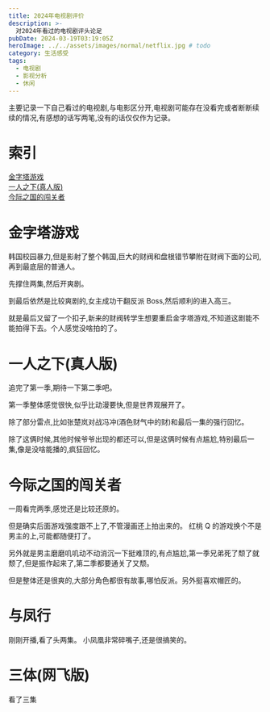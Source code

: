 ```yaml
---
title: 2024年电视剧评价
description: >-
  对2024年看过的电视剧评头论足
pubDate: 2024-03-19T03:19:05Z
heroImage: ../../assets/images/normal/netflix.jpg # todo
category: 生活感受
tags:
  - 电视剧
  - 影视分析
  - 休闲
---
```


主要记录一下自己看过的电视剧,与电影区分开,电视剧可能存在没看完或者断断续续的情况,有感想的话写两笔,没有的话仅仅作为记录。

# 索引

[金字塔游戏](#金字塔游戏)  
[一人之下(真人版)](<#一人之下(真人版)>)  
[今际之国的闯关者](#今际之国的闯关者)

# 金字塔游戏

韩国校园暴力,但是影射了整个韩国,巨大的财阀和盘根错节攀附在财阀下面的公司,再到最底层的普通人。

先撑住两集,然后开爽剧。

到最后依然是比较爽剧的,女主成功干翻反派 Boss,然后顺利的进入高三。

就是最后又留了一个扣子,新来的财阀转学生想要重启金字塔游戏,不知道这剧能不能拍得下去。个人感觉没啥拍的了。

# 一人之下(真人版)

追完了第一季,期待一下第二季吧。

第一季整体感觉很快,似乎比动漫要快,但是世界观展开了。

除了部分雷点,比如张楚岚对战冯冲(酒色财气中的财)和最后一集的强行回忆。

除了这俩时候,其他时候爷爷出现的都还可以,但是这俩时候有点尴尬,特别最后一集,像是没啥能播的,疯狂回忆。

# 今际之国的闯关者

一周看完两季,感觉还是比较还原的。

但是确实后面游戏强度跟不上了,不管漫画还上拍出来的。 红桃 Q 的游戏换个不是男主的上,可能都随便打了。

另外就是男主磨磨叽叽动不动消沉一下挺难顶的,有点尴尬,第一季兄弟死了颓了就颓了,但是振作起来了,第二季都要通关了又颓。

但是整体还是很爽的,大部分角色都很有故事,哪怕反派。另外挺喜欢帽匠的。

# 与凤行

刚刚开播,看了头两集。 小凤凰非常碎嘴子,还是很搞笑的。

# 三体(网飞版)

看了三集
